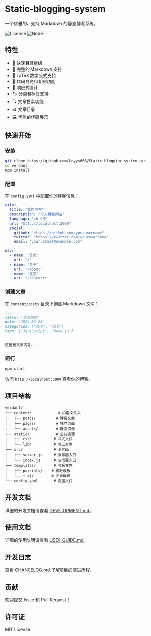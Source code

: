 # Static-blogging-system

一个优雅的、支持 Markdown 的静态博客系统。

![License](https://img.shields.io/badge/license-MIT-green)
![Node](https://img.shields.io/badge/node-%3E%3D14.0.0-brightgreen)

## 特性

- 🚀 快速且轻量级
- 📝 完整的 Markdown 支持
- 🧮 LaTeX 数学公式支持
- 🎨 代码高亮和复制功能
- 📱 响应式设计
- 🏷️ 分类和标签支持
- 🔍 文章搜索功能
- 📊 文章目录
- 💻 优雅的代码展示

## 快速开始

### 安装

```bash
git clone https://github.com/Lcyys666/Static-blogging-system.git
cd verdant
npm install
```

### 配置

在 `config.yaml` 中配置你的博客信息：

```yaml
site:
  title: "我的博客"
  description: "个人博客网站"
  language: "zh-CN"
  url: "http://localhost:3000"
  social:
    github: "https://github.com/yourusername"
    twitter: "https://twitter.com/yourusername"
    email: "your.email@example.com"

nav:
  - name: "首页"
    url: "/"
  - name: "关于"
    url: "/about"
  - name: "联系"
    url: "/contact"
```

### 创建文章

在 `content/posts` 目录下创建 Markdown 文件：

```markdown
---
title: "文章标题"
date: "2024-03-20"
categories: ["技术", "随笔"]
tags: ["JavaScript", "Node.js"]
---

这里是文章内容...
```

### 运行

```bash
npm start
```

访问 `http://localhost:3000` 查看你的博客。

## 项目结构

```
verdant/
├── content/            # 内容文件夹
│   ├── posts/         # 博客文章
│   ├── pages/         # 独立页面
│   └── assets/        # 静态资源
├── static/            # 公共资源
│   ├── css/          # 样式文件
│   └── lib/          # 第三方库
├── src/              # 源代码
│   ├── server.js     # 服务器入口
│   └── index.js      # 生成器入口
├── templates/        # 模板文件
│   ├── partials/    # 部分模板
│   └── *.ejs        # 页面模板
└── config.yaml       # 配置文件
```

## 开发文档

详细的开发文档请查看 [DEVELOPMENT.md](./docs/DEVELOPMENT.md)。

## 使用文档

详细的使用说明请查看 [USER_GUIDE.md](./docs/USER_GUIDE.md)。

## 开发日志

查看 [CHANGELOG.md](./docs/CHANGELOG.md) 了解项目的演进历程。

## 贡献

欢迎提交 Issue 和 Pull Request！

## 许可证

MIT License 
